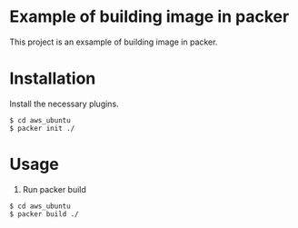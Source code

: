 # Example of building image in packer

This project is an exsample of building image in packer.

Installation
=====

Install the necessary plugins.

```
$ cd aws_ubuntu
$ packer init ./
```

Usage
=====

1. Run packer build

```
$ cd aws_ubuntu
$ packer build ./
```